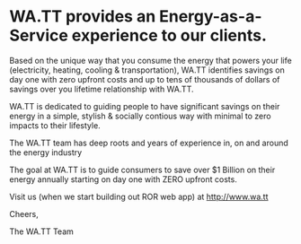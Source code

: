 # WA.TT provides an Energy-as-a-Service experience to our clients.

Based on the unique way that you consume the energy that powers your life (electricity, heating, cooling & transportation), WA.TT identifies savings on day one with zero upfront costs and up to tens of thousands of dollars of savings over you lifetime relationship with WA.TT.

WA.TT is dedicated to guiding people to have significant savings on their energy in a simple, stylish & socially contious way with minimal to zero impacts to their lifestyle. 

The WA.TT team has deep roots and years of experience in, on and around the energy industry

The goal at WA.TT is to guide consumers to save over $1 Billion on their energy annually starting on day one with ZERO upfront costs. 

Visit us (when we start building out ROR web app) at http://www.wa.tt

Cheers,

The WA.TT Team